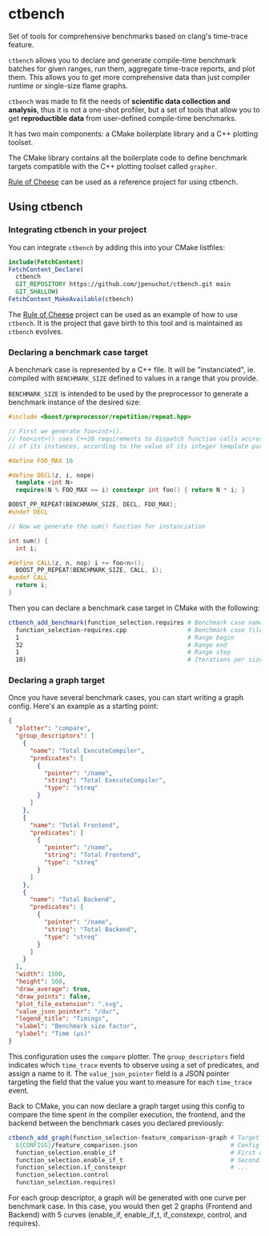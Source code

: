 # ctbench

Set of tools for comprehensive benchmarks based on clang's time-trace feature.

`ctbench` allows you to declare and generate compile-time benchmark batches for
given ranges, run them, aggregate time-trace reports, and plot them.
This allows you to get more comprehensive data than just compiler runtime
or single-size flame graphs.

`ctbench` was made to fit the needs of **scientific data collection
and analysis**, thus it is not a one-shot profiler, but a set of tools that
allow you to get **reproductible data** from user-defined compile-time
benchmarks.

It has two main components: a CMake boilerplate library and a C++ plotting
toolset.

The CMake library contains all the boilerplate code to define benchmark targets
compatible with the C++ plotting toolset called `grapher`.

[Rule of Cheese](https://github.com/jpenuchot/rule-of-cheese) can be used as a
reference project for using ctbench.

## Using ctbench

### Integrating ctbench in your project

You can integrate `ctbench` by adding this into your CMake listfiles:

```cmake
include(FetchContent)
FetchContent_Declare(
  ctbench
  GIT_REPOSITORY https://github.com/jpenuchot/ctbench.git main
  GIT_SHALLOW)
FetchContent_MakeAvailable(ctbench)
```

The [Rule of Cheese](https://github.com/JPenuchot/rule-of-cheese) project can be
used as an example of how to use `ctbench`. It is the project that gave birth to
this tool and is maintained as `ctbench` evolves.

### Declaring a benchmark case target

A benchmark case is represented by a C++ file. It will be "instanciated", ie.
compiled with `BENCHMARK_SIZE` defined to values in a range that you provide.

`BENCHMARK_SIZE` is intended to be used by the preprocessor to generate a
benchmark instance of the desired size:

```cpp
#include <boost/preprocessor/repetition/repeat.hpp>

// First we generate foo<int>().
// foo<int>() uses C++20 requirements to dispatch function calls accross 16
// of its instances, according to the value of its integer template parameter.

#define FOO_MAX 16

#define DECL(z, i, nope)                                                       \
  template <int N>                                                             \
  requires(N % FOO_MAX == i) constexpr int foo() { return N * i; }

BOOST_PP_REPEAT(BENCHMARK_SIZE, DECL, FOO_MAX);
#undef DECL

// Now we generate the sum() function for instanciation

int sum() {
  int i;

#define CALL(z, n, nop) i += foo<n>();
  BOOST_PP_REPEAT(BENCHMARK_SIZE, CALL, i);
#undef CALL
  return i;
}
```

Then you can declare a benchmark case target in CMake with the following:

```cmake
ctbench_add_benchmark(function_selection.requires # Benchmark case name
  function_selection-requires.cpp                 # Benchmark case file
  1                                               # Range begin
  32                                              # Range end
  1                                               # Range step
  10)                                             # Iterations per size
```

### Declaring a graph target

Once you have several benchmark cases, you can start writing a graph config.
Here's an example as a starting point:

```json
{
  "plotter": "compare",
  "group_descriptors": [
    {
      "name": "Total ExecuteCompiler",
      "predicates": [
        {
          "pointer": "/name",
          "string": "Total ExecuteCompiler",
          "type": "streq"
        }
      ]
    },
    {
      "name": "Total Frontend",
      "predicates": [
        {
          "pointer": "/name",
          "string": "Total Frontend",
          "type": "streq"
        }
      ]
    },
    {
      "name": "Total Backend",
      "predicates": [
        {
          "pointer": "/name",
          "string": "Total Backend",
          "type": "streq"
        }
      ]
    }
  ],
  "width": 1500,
  "height": 500,
  "draw_average": true,
  "draw_points": false,
  "plot_file_extension": ".svg",
  "value_json_pointer": "/dur",
  "legend_title": "Timings",
  "xlabel": "Benchmark size factor",
  "ylabel": "Time (µs)"
}
```

This configuration uses the `compare` plotter. The `group_descriptors` field
indicates which `time_trace` events to observe using a set of predicates, and
assign a name to it. The `value_json_pointer` field is a JSON pointer targeting
the field that the value you want to measure for each `time_trace` event.

Back to CMake, you can now declare a graph target using this config to compare
the time spent in the compiler execution, the frontend, and the backend between
the benchmark cases you declared previously:

```cmake
ctbench_add_graph(function_selection-feature_comparison-graph # Target name
  ${CONFIGS}/feature_comparison.json                          # Config
  function_selection.enable_if                                # First case
  function_selection.enable_if_t                              # Second case
  function_selection.if_constexpr                             # ...
  function_selection.control
  function_selection.requires)
```

For each group descriptor, a graph will be generated with one curve
per benchmark case. In this case, you would then get 2 graphs
(Frontend and Backend) with 5 curves (enable_if, enable_if_t, if_constexpr,
control, and requires).
